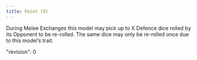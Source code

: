 ```yaml
---
title: Feint (X)
---
```

During Melee Exchanges this model may pick up to X Defence dice rolled by its Opponent to be re-rolled.
The same dice may only be re-rolled once due to this model’s trait.

"revision": 0